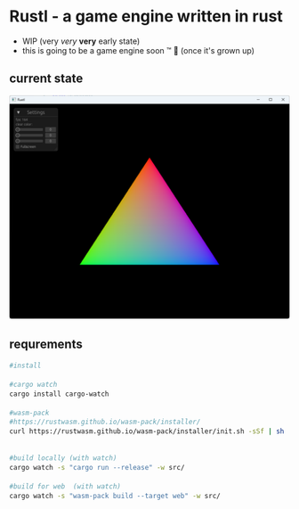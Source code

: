 # Rustl - a game engine written in rust

* WIP (very _very_ **very** early state)
* this is going to be a game engine soon ™️ 😬 (once it's grown up)


## current state
<img src="history/2023-04-25_2.png" width="720">
<br>

## requrements

```bash
#install

#cargo watch
cargo install cargo-watch

#wasm-pack
#https://rustwasm.github.io/wasm-pack/installer/
curl https://rustwasm.github.io/wasm-pack/installer/init.sh -sSf | sh
```


```bash

#build locally (with watch)
cargo watch -s "cargo run --release" -w src/

#build for web  (with watch)
cargo watch -s "wasm-pack build --target web" -w src/

```